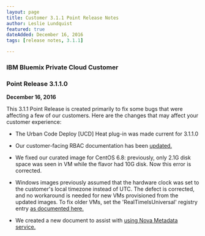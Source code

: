 ```yaml
---
layout: page
title: Customer 3.1.1 Point Release Notes
author: Leslie Lundquist
featured: true
dateAdded: December 16, 2016
tags: [release notes, 3.1.1]

---
```


### IBM Bluemix Private Cloud Customer

### Point Release 3.1.1.0

**December 16, 2016**


This 3.1.1 Point Release is created primarily to fix some bugs that were affecting a few of our customers. Here are the changes that may affect your customer experience:

 * The Urban Code Deploy [UCD] Heat plug-in was made current for 3.1.1.0
 
 * Our customer-facing RBAC documentation has been [updated.](http://ibm-blue-box-help.github.io/help-documentation/keystone/Managing_Users_and_Projects/)
 
 * We fixed our curated image for CentOS 6.8: previously, only 2.1G disk space was seen in VM while the flavor had 10G disk. Now this error is corrected.
 
 * Windows images previously assumed that the hardware clock was set to the customer's local timezone instead of UTC. The defect is corrected, and no workaround is needed for new VMs provisioned from the updated images. To fix older VMs, set the 'RealTimeIsUniversal' registry entry [as documented here.](http://ibm-blue-box-help.github.io/help-documentation/troubleshooting/FAQ_Working_with_Windows_Images/)

 * We created a new document to assist with [using Nova Metadata service.](http://ibm-blue-box-help.github.io/help-documentation/nova/Metadata_service_FAQ/)
